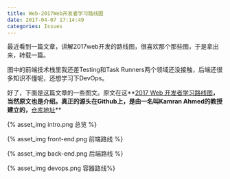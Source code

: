 ```yaml
---
title: Web-2017Web开发者学习路线图
date: 2017-04-07 17:14:49
categories: Issues 
---
```


最近看到一篇文章，讲解2017web开发的路线图，很喜欢那个那些图，于是拿出来，转载一篇。

图中的前端技术栈里我还差Testing和Task Runners两个领域还没接触，后端还很多知识不懂呢，还想学习下DevOps。

好了，下面是这篇文章的一些图文。原文在这**[2017 Web 开发者学习路线图](http://web.jobbole.com/90958/)**，当然原文也是介绍。真正的源头在Github上，是由一名叫Kamran Ahmed的教授建立的，**[仓库地址](https://github.com/kamranahmedse/developer-roadmap)**


{% asset_img intro.png 总览 %}

{% asset_img front-end.png 前端路线 %}

{% asset_img back-end.png 后端路线 %}

{% asset_img devops.png 容器路线%}